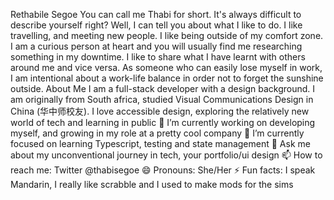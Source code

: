 Rethabile Segoe
You can call me Thabi for short. It's always difficult to describe yourself right? Well, I can tell you about what I like to do. I like travelling, and meeting new people. I like being outside of my comfort zone. I am a curious person at heart and you will usually find me researching something in my downtime. I like to share what I have learnt with others around me and vice versa. As someone who can easily lose myself in work, I am intentional about a work-life balance in order not to forget the sunshine outside.
About Me
I am a full-stack developer with a design background. I am originally from South africa, studied Visual Communications Design in China (华中师校友).
I love accessible design, exploring the relatively new world of tech and learning in public
🔭 I’m currently working on developing myself, and growing in my role at a pretty cool company
🌱 I’m currently focused on learning Typescript, testing and state management
💬 Ask me about my unconventional journey in tech, your portfolio/ui design
📫 How to reach me: Twitter @thabisegoe
😄 Pronouns: She/Her
⚡ Fun facts: I speak Mandarin, I really like scrabble and I used to make mods for the sims
